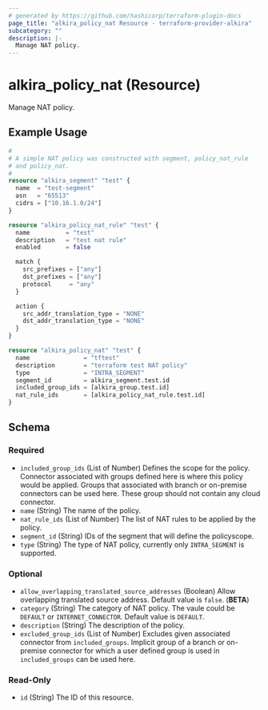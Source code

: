 ```yaml
---
# generated by https://github.com/hashicorp/terraform-plugin-docs
page_title: "alkira_policy_nat Resource - terraform-provider-alkira"
subcategory: ""
description: |-
  Manage NAT policy.
---
```


# alkira_policy_nat (Resource)

Manage NAT policy.

## Example Usage

```terraform
#
# A simple NAT policy was constructed with segment, policy_nat_rule
# and policy_nat.
#
resource "alkira_segment" "test" {
  name  = "test-segment"
  asn   = "65513"
  cidrs = ["10.16.1.0/24"]
}

resource "alkira_policy_nat_rule" "test" {
  name          = "test"
  description   = "test nat rule"
  enabled       = false

  match {
    src_prefixes = ["any"]
    dst_prefixes = ["any"]
    protocol     = "any"
  }

  action {
    src_addr_translation_type = "NONE"
    dst_addr_translation_type = "NONE"
  }
}

resource "alkira_policy_nat" "test" {
  name               = "tftest"
  description        = "terraform test NAT policy"
  type               = "INTRA_SEGMENT"
  segment_id         = alkira_segment.test.id
  included_group_ids = [alkira_group.test.id]
  nat_rule_ids       = [alkira_policy_nat_rule.test.id]
}
```

<!-- schema generated by tfplugindocs -->
## Schema

### Required

- `included_group_ids` (List of Number) Defines the scope for the policy. Connector associated with groups defined here is where this policy would be applied. Groups that associated with branch or on-premise connectors can be used here. These group should not contain any cloud connector.
- `name` (String) The name of the policy.
- `nat_rule_ids` (List of Number) The list of NAT rules to be applied by the policy.
- `segment_id` (String) IDs of the segment that will define the policyscope.
- `type` (String) The type of NAT policy, currently only `INTRA_SEGMENT` is supported.

### Optional

- `allow_overlapping_translated_source_addresses` (Boolean) Allow overlapping translated source address. Default value is `false`. (**BETA**)
- `category` (String) The category of NAT policy. The vaule could be `DEFAULT` or `INTERNET_CONNECTOR`. Default value is `DEFAULT`.
- `description` (String) The description of the policy.
- `excluded_group_ids` (List of Number) Excludes given associated connector from `included_groups`. Implicit group of a branch or on-premise connector for which a user defined group is used in `included_groups` can be used here.

### Read-Only

- `id` (String) The ID of this resource.
